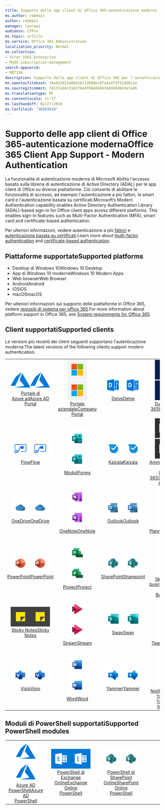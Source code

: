```yaml
---
title: Supporto delle app client di Office 365-autenticazione moderna
ms.author: robmazz
author: robmazz
manager: laurawi
audience: ITPro
ms.topic: article
ms.service: Office 365 Administration
localization_priority: Normal
ms.collection:
- Strat_O365_Enterprise
- M365-subscription-management
search.appverid:
- MET150
description: Supporto delle app client di Office 365 per l'autenticazione moderna.
ms.openlocfilehash: f4eb3282140bd1b722698ec0fa4a4f3f51366c2e
ms.sourcegitcommit: fd137a68c516379a9f09e06987e8d45d92de7ed6
ms.translationtype: MT
ms.contentlocale: it-IT
ms.lasthandoff: 02/27/2019
ms.locfileid: "30303610"
---
```

# <a name="office-365-client-app-support---modern-authentication"></a><span data-ttu-id="a4e54-103">Supporto delle app client di Office 365-autenticazione moderna</span><span class="sxs-lookup"><span data-stu-id="a4e54-103">Office 365 Client App Support - Modern Authentication</span></span>

<span data-ttu-id="a4e54-p101">La funzionalità di autenticazione moderna di Microsoft Abilita l'accesso basato sulla libreria di autenticazione di Active Directory (ADAL) per le app client di Office su diverse piattaforme. Ciò consente di abilitare le funzionalità di accesso, ad esempio l'autenticazione a più fattori, la smart card e l'autenticazione basata su certificati.</span><span class="sxs-lookup"><span data-stu-id="a4e54-p101">Microsoft’s Modern Authentication capability enables Active Directory Authentication Library (ADAL)-based sign-in for Office client apps across different platforms. This enables sign-in features such as Multi-Factor Authentication (MFA), smart card and certificate-based authentication.</span></span>

<span data-ttu-id="a4e54-106">Per ulteriori informazioni, vedere autenticazione a più [fattori](https://docs.microsoft.com/azure/active-directory/authentication/multi-factor-authentication) e [autenticazione basata su certificati](https://docs.microsoft.com/azure/active-directory/active-directory-certificate-based-authentication-get-started).</span><span class="sxs-lookup"><span data-stu-id="a4e54-106">Learn more about [multi-factor authentication](https://docs.microsoft.com/azure/active-directory/authentication/multi-factor-authentication) and [certificate-based authentication](https://docs.microsoft.com/azure/active-directory/active-directory-certificate-based-authentication-get-started).</span></span>

## <a name="supported-platforms"></a><span data-ttu-id="a4e54-107">Piattaforme supportate</span><span class="sxs-lookup"><span data-stu-id="a4e54-107">Supported platforms</span></span>

 - <span data-ttu-id="a4e54-108">Desktop di Windows 10</span><span class="sxs-lookup"><span data-stu-id="a4e54-108">Windows 10 Desktop</span></span>
 - <span data-ttu-id="a4e54-109">App di Windows 10 moderne</span><span class="sxs-lookup"><span data-stu-id="a4e54-109">Windows 10 Modern Apps</span></span>
 - <span data-ttu-id="a4e54-110">Web browser</span><span class="sxs-lookup"><span data-stu-id="a4e54-110">Web Browser</span></span>
 - <span data-ttu-id="a4e54-111">Android</span><span class="sxs-lookup"><span data-stu-id="a4e54-111">Android</span></span>
 - <span data-ttu-id="a4e54-112">iOS</span><span class="sxs-lookup"><span data-stu-id="a4e54-112">iOS</span></span>
 - <span data-ttu-id="a4e54-113">macOS</span><span class="sxs-lookup"><span data-stu-id="a4e54-113">macOS</span></span>

<span data-ttu-id="a4e54-114">Per ulteriori informazioni sul supporto delle piattaforme in Office 365, vedere [requisiti di sistema per office 365](https://products.office.com/office-system-requirements).</span><span class="sxs-lookup"><span data-stu-id="a4e54-114">For more information about platform support in Office 365, see [System requirements for Office 365](https://products.office.com/office-system-requirements).</span></span>

## <a name="supported-clients"></a><span data-ttu-id="a4e54-115">Client supportati</span><span class="sxs-lookup"><span data-stu-id="a4e54-115">Supported clients</span></span>

<span data-ttu-id="a4e54-116">Le versioni più recenti dei client seguenti supportano l'autenticazione moderna:</span><span class="sxs-lookup"><span data-stu-id="a4e54-116">The latest versions of the following clients support modern authentication:</span></span>

| | | | | | |
|:---:|:---:|:---:|:---:|:---:|:---:|
| <span data-ttu-id="a4e54-117">![Icona di Azure](media/o365-azure-64x64.png)</span><span class="sxs-lookup"><span data-stu-id="a4e54-117">![Azure icon](media/o365-azure-64x64.png)</span></span> <br> [<span data-ttu-id="a4e54-118">Portale di <br> Azure ad</span><span class="sxs-lookup"><span data-stu-id="a4e54-118">Azure AD <br> Portal </span></span>](https://azure.microsoft.com/features/azure-portal/) | <span data-ttu-id="a4e54-119">![Icona portale aziendale](media/o365-microsoft-64x64.png)</span><span class="sxs-lookup"><span data-stu-id="a4e54-119">![Company portal icon](media/o365-microsoft-64x64.png)</span></span> <br> [<span data-ttu-id="a4e54-120">Portale <br> aziendale</span><span class="sxs-lookup"><span data-stu-id="a4e54-120">Company <br> Portal </span></span>](https://docs.microsoft.com/intune-user-help/sign-in-to-the-company-portal) | <span data-ttu-id="a4e54-121">![Icona di approfondimento](media/o365-delve-64x64.png)</span><span class="sxs-lookup"><span data-stu-id="a4e54-121">![Delve icon](media/o365-delve-64x64.png)</span></span> <br> [<span data-ttu-id="a4e54-122">Delve</span><span class="sxs-lookup"><span data-stu-id="a4e54-122">Delve</span></span>](https://products.office.com/business/intelligent-search) | <span data-ttu-id="a4e54-123">![Icona Dynamics 365](media/o365-dynamics365-64x64.png)</span><span class="sxs-lookup"><span data-stu-id="a4e54-123">![Dynamics 365 icon](media/o365-dynamics365-64x64.png)</span></span> <br> [<span data-ttu-id="a4e54-124">Dynamics 365</span><span class="sxs-lookup"><span data-stu-id="a4e54-124">Dynamics 365</span></span>](https://dynamics.microsoft.com) | <span data-ttu-id="a4e54-125">![Icona Excel](media/o365-excel-64x64.png)</span><span class="sxs-lookup"><span data-stu-id="a4e54-125">![Excel icon](media/o365-excel-64x64.png)</span></span> <br> [<span data-ttu-id="a4e54-126">Excel</span><span class="sxs-lookup"><span data-stu-id="a4e54-126">Excel</span></span>](https://products.office.com/excel) |
| <span data-ttu-id="a4e54-127">![Icona flusso](media/o365-flow-64x64.png)</span><span class="sxs-lookup"><span data-stu-id="a4e54-127">![Flow icon](media/o365-flow-64x64.png)</span></span> <br> [<span data-ttu-id="a4e54-128">Flow</span><span class="sxs-lookup"><span data-stu-id="a4e54-128">Flow</span></span>](https://flow.microsoft.com) | <span data-ttu-id="a4e54-129">![Icona moduli](media/o365-forms-64x64.png)</span><span class="sxs-lookup"><span data-stu-id="a4e54-129">![Forms icon](media/o365-forms-64x64.png)</span></span> <br> [<span data-ttu-id="a4e54-130">Moduli</span><span class="sxs-lookup"><span data-stu-id="a4e54-130">Forms</span></span>](https://flow.microsoft.com/connectors/shared_microsoftforms/microsoft-forms/) | <span data-ttu-id="a4e54-131">![Icona Kaizala](media/o365-kaizala-64x64.png)</span><span class="sxs-lookup"><span data-stu-id="a4e54-131">![Kaizala icon](media/o365-kaizala-64x64.png)</span></span> <br> [<span data-ttu-id="a4e54-132">Kaizala</span><span class="sxs-lookup"><span data-stu-id="a4e54-132">Kaizala</span></span>](https://products.office.com/en/business/microsoft-kaizala) | <span data-ttu-id="a4e54-133">![Icona di amministrazione di Office 365](media/o365-o365admin-64x64.png)</span><span class="sxs-lookup"><span data-stu-id="a4e54-133">![Office 365 Admin icon](media/o365-o365admin-64x64.png)</span></span> <br> [<span data-ttu-id="a4e54-134">Amministratore di <br> Office 365</span><span class="sxs-lookup"><span data-stu-id="a4e54-134">Office 365 <br> Admin</span></span>](https://products.office.com/business/manage-office-365-admin-app) | <span data-ttu-id="a4e54-135">![Icona dell'obiettivo](media/o365-lens-64x64.png)</span><span class="sxs-lookup"><span data-stu-id="a4e54-135">![Lens icon](media/o365-lens-64x64.png)</span></span> <br> [<span data-ttu-id="a4e54-136">Office Lens</span><span class="sxs-lookup"><span data-stu-id="a4e54-136">Office Lens</span></span>](https://www.microsoft.com/p/office-lens/9wzdncrfj3t8?activetab=pivot%3Aoverviewtab) | 
| <span data-ttu-id="a4e54-137">![Icona di OneDrive for business](media/o365-OneDrive-64x64.png)</span><span class="sxs-lookup"><span data-stu-id="a4e54-137">![OneDrive for Business icon](media/o365-OneDrive-64x64.png)</span></span> <br> [<span data-ttu-id="a4e54-138">OneDrive</span><span class="sxs-lookup"><span data-stu-id="a4e54-138">OneDrive</span></span>](https://products.office.com/onedrive-for-business/online-cloud-storage) |  <span data-ttu-id="a4e54-139">![Icona di OneNote](media/o365-OneNote-64x64.png)</span><span class="sxs-lookup"><span data-stu-id="a4e54-139">![OneNote icon](media/o365-OneNote-64x64.png)</span></span> <br> [<span data-ttu-id="a4e54-140">OneNote</span><span class="sxs-lookup"><span data-stu-id="a4e54-140">OneNote</span></span>](https://products.office.com/onenote) | <span data-ttu-id="a4e54-141">![Icona di Outlook](media/o365-outlook-64x64.png)</span><span class="sxs-lookup"><span data-stu-id="a4e54-141">![Outlook icon](media/o365-outlook-64x64.png)</span></span> <br> [<span data-ttu-id="a4e54-142">Outlook</span><span class="sxs-lookup"><span data-stu-id="a4e54-142">Outlook</span></span>](https://products.office.com/outlook) | <span data-ttu-id="a4e54-143">![Icona Planner](media/o365-planner-64x64.png)</span><span class="sxs-lookup"><span data-stu-id="a4e54-143">![Planner icon](media/o365-planner-64x64.png)</span></span> <br> [<span data-ttu-id="a4e54-144">Planner</span><span class="sxs-lookup"><span data-stu-id="a4e54-144">Planner</span></span>](https://products.office.com/business/task-management-software) | <span data-ttu-id="a4e54-145">![Icona PowerBI](media/o365-powerbi-64x64.png)</span><span class="sxs-lookup"><span data-stu-id="a4e54-145">![PowerBI icon](media/o365-powerbi-64x64.png)</span></span> <br> [<span data-ttu-id="a4e54-146">Power BI</span><span class="sxs-lookup"><span data-stu-id="a4e54-146">Power BI</span></span>](https://powerbi.microsoft.com)
| <span data-ttu-id="a4e54-147">![Icona PowerPoint](media/o365-powerpoint-64x64.png)</span><span class="sxs-lookup"><span data-stu-id="a4e54-147">![PowerPoint icon](media/o365-powerpoint-64x64.png)</span></span> <br> [<span data-ttu-id="a4e54-148">PowerPoint</span><span class="sxs-lookup"><span data-stu-id="a4e54-148">PowerPoint</span></span>](https://products.office.com/powerpoint) | <span data-ttu-id="a4e54-149">![Icona del progetto](media/o365-project-64x64.png)</span><span class="sxs-lookup"><span data-stu-id="a4e54-149">![Project icon](media/o365-project-64x64.png)</span></span> <br> [<span data-ttu-id="a4e54-150">Project</span><span class="sxs-lookup"><span data-stu-id="a4e54-150">Project</span></span>](https://products.office.com/project) | <span data-ttu-id="a4e54-151">![Icona di SharePoint](media/o365-sharepoint-64x64.png)</span><span class="sxs-lookup"><span data-stu-id="a4e54-151">![SharePoint icon](media/o365-sharepoint-64x64.png)</span></span> <br> [<span data-ttu-id="a4e54-152">SharePoint</span><span class="sxs-lookup"><span data-stu-id="a4e54-152">Sharepoint</span></span>](https://products.office.com/sharepoint) | <span data-ttu-id="a4e54-153">![Icona di Skype for business](media/o365-skypeforbusiness-64x64.png)</span><span class="sxs-lookup"><span data-stu-id="a4e54-153">![Skype for Business icon](media/o365-skypeforbusiness-64x64.png)</span></span> <br> [<span data-ttu-id="a4e54-154">Skype for <br> business</span><span class="sxs-lookup"><span data-stu-id="a4e54-154">Skype for <br> Business</span></span>](https://www.skype.com/business/) | <span data-ttu-id="a4e54-155">![Icona StaffHub](media/o365-staffhub-64x64.png)</span><span class="sxs-lookup"><span data-stu-id="a4e54-155">![StaffHub icon](media/o365-staffhub-64x64.png)</span></span> <br> [<span data-ttu-id="a4e54-156">StaffHub</span><span class="sxs-lookup"><span data-stu-id="a4e54-156">StaffHub</span></span>](https://products.office.com/microsoft-staffhub/staff-scheduling-software)
| <span data-ttu-id="a4e54-157">![Icona note adesive](media/o365-stickynotes-64x64.png)</span><span class="sxs-lookup"><span data-stu-id="a4e54-157">![Sticky Notes icon](media/o365-stickynotes-64x64.png)</span></span> <br> [<span data-ttu-id="a4e54-158">Sticky Notes</span><span class="sxs-lookup"><span data-stu-id="a4e54-158">Sticky Notes</span></span>](https://www.microsoft.com/p/microsoft-sticky-notes/9nblggh4qghw) | <span data-ttu-id="a4e54-159">![Icona flusso](media/o365-stream-64x64.png)</span><span class="sxs-lookup"><span data-stu-id="a4e54-159">![Stream icon](media/o365-stream-64x64.png)</span></span> <br> [<span data-ttu-id="a4e54-160">Stream</span><span class="sxs-lookup"><span data-stu-id="a4e54-160">Stream</span></span>](https://stream.microsoft.com) | <span data-ttu-id="a4e54-161">![Icona ondeggiamento](media/o365-sway-64x64.png)</span><span class="sxs-lookup"><span data-stu-id="a4e54-161">![Sway icon](media/o365-sway-64x64.png)</span></span> <br> [<span data-ttu-id="a4e54-162">Sway</span><span class="sxs-lookup"><span data-stu-id="a4e54-162">Sway</span></span>](https://sway.com) | <span data-ttu-id="a4e54-163">![Icona Teams](media/o365-teams-64x64.png)</span><span class="sxs-lookup"><span data-stu-id="a4e54-163">![Teams icon](media/o365-teams-64x64.png)</span></span> <br> [<span data-ttu-id="a4e54-164">Teams</span><span class="sxs-lookup"><span data-stu-id="a4e54-164">Teams</span></span>](https://products.office.com/microsoft-teams/group-chat-software) | <span data-ttu-id="a4e54-165">![Icona da fare](media/o365-todo-64x64.png)</span><span class="sxs-lookup"><span data-stu-id="a4e54-165">![To-Do icon](media/o365-todo-64x64.png)</span></span> <br> [<span data-ttu-id="a4e54-166">To-Do</span><span class="sxs-lookup"><span data-stu-id="a4e54-166">To-Do</span></span>](https://todo.microsoft.com)
| <span data-ttu-id="a4e54-167">![Icona Visio](media/o365-visio-64x64.png)</span><span class="sxs-lookup"><span data-stu-id="a4e54-167">![Visio icon](media/o365-visio-64x64.png)</span></span> <br> [<span data-ttu-id="a4e54-168">Visio</span><span class="sxs-lookup"><span data-stu-id="a4e54-168">Visio</span></span>](https://products.office.com/visio/flowchart-software) | <span data-ttu-id="a4e54-169">![Icona Word](media/o365-word-64x64.png)</span><span class="sxs-lookup"><span data-stu-id="a4e54-169">![Word icon](media/o365-word-64x64.png)</span></span> <br> [<span data-ttu-id="a4e54-170">Word</span><span class="sxs-lookup"><span data-stu-id="a4e54-170">Word</span></span>](https://products.office.com/word) |<span data-ttu-id="a4e54-171">![Icona Yammer](media/o365-yammer-64x64.png)</span><span class="sxs-lookup"><span data-stu-id="a4e54-171">![Yammer icon](media/o365-yammer-64x64.png)</span></span> <br> [<span data-ttu-id="a4e54-172">Yammer</span><span class="sxs-lookup"><span data-stu-id="a4e54-172">Yammer</span></span>](https://products.office.com/yammer/yammer-overview) | <span data-ttu-id="a4e54-173">![Icona Yammer](media/o365-yammer-64x64.png)</span><span class="sxs-lookup"><span data-stu-id="a4e54-173">![Yammer icon](media/o365-yammer-64x64.png)</span></span> <br> [<span data-ttu-id="a4e54-174">Notificatore di Yammer <br></span><span class="sxs-lookup"><span data-stu-id="a4e54-174">Yammer <br> Notifier</span></span>](https://products.office.com/yammer/yammer-overview) |  |

## <a name="supported-powershell-modules"></a><span data-ttu-id="a4e54-175">Moduli di PowerShell supportati</span><span class="sxs-lookup"><span data-stu-id="a4e54-175">Supported PowerShell modules</span></span>

| | | | | | |
|:---:|:---:|:---:|:---:|:---:|:---:|
| <span data-ttu-id="a4e54-176">![Icona di Azure](media/o365-azure-64x64.png)</span><span class="sxs-lookup"><span data-stu-id="a4e54-176">![Azure icon](media/o365-azure-64x64.png)</span></span> <br> [<span data-ttu-id="a4e54-177">Azure AD <br> PowerShell</span><span class="sxs-lookup"><span data-stu-id="a4e54-177">Azure AD <br> PowerShell</span></span>](https://docs.microsoft.com/powershell/azure/active-directory/overview?view=azureadps-2.0) | <span data-ttu-id="a4e54-178">![Icona di Exchange](media/o365-exchange-64x64.png)</span><span class="sxs-lookup"><span data-stu-id="a4e54-178">![Exchange icon](media/o365-exchange-64x64.png)</span></span> <br> [<span data-ttu-id="a4e54-179">PowerShell di <br> Exchange Online</span><span class="sxs-lookup"><span data-stu-id="a4e54-179">Exchange Online <br> PowerShell</span></span>](https://docs.microsoft.com/powershell/exchange/exchange-online/exchange-online-powershell?view=exchange-ps) | <span data-ttu-id="a4e54-180">![Icona di SharePoint](media/o365-sharepoint-64x64.png)</span><span class="sxs-lookup"><span data-stu-id="a4e54-180">![SharePoint icon](media/o365-sharepoint-64x64.png)</span></span> <br> [<span data-ttu-id="a4e54-181">PowerShell di <br> SharePoint Online</span><span class="sxs-lookup"><span data-stu-id="a4e54-181">SharePoint Online <br> PowerShell</span></span>](https://docs.microsoft.com/sharepoint/manage-team-and-communication-sites-in-powershell)